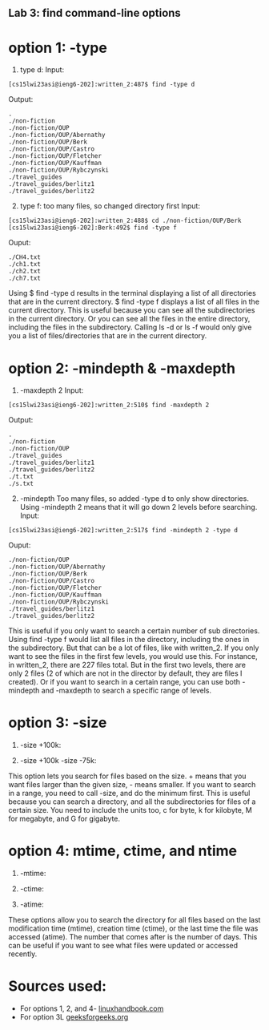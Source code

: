 ## Lab 3: find command-line options

# option 1: -type

1) type d:
Input:
```
[cs15lwi23asi@ieng6-202]:written_2:487$ find -type d
```
Output:
```
.
./non-fiction
./non-fiction/OUP
./non-fiction/OUP/Abernathy
./non-fiction/OUP/Berk
./non-fiction/OUP/Castro
./non-fiction/OUP/Fletcher
./non-fiction/OUP/Kauffman
./non-fiction/OUP/Rybczynski
./travel_guides
./travel_guides/berlitz1
./travel_guides/berlitz2
```

2) type f:
too many files, so changed directory first
Input:
```
[cs15lwi23asi@ieng6-202]:written_2:488$ cd ./non-fiction/OUP/Berk
[cs15lwi23asi@ieng6-202]:Berk:492$ find -type f
```
Ouput:
```
./CH4.txt
./ch1.txt
./ch2.txt
./ch7.txt
```

Using $ find -type d results in the terminal displaying a list of all directories that are in the current directory. 
$ find -type f displays a list of all files in the current directory. This is useful because you can see all the subdirectories in the current directory. 
Or you can see all the files in the entire directory, including the files in the subdirectory. Calling ls -d or ls -f would only give you a list of files/directories
that are in the current directory.

# option 2: -mindepth & -maxdepth

1) -maxdepth 2
Input:
```
[cs15lwi23asi@ieng6-202]:written_2:510$ find -maxdepth 2
```
Output:
```
.
./non-fiction
./non-fiction/OUP
./travel_guides
./travel_guides/berlitz1
./travel_guides/berlitz2
./t.txt
./s.txt
```
2) -mindepth 
Too many files, so added -type d to only show directories. Using -mindepth 2 means that it will go down 2 levels before searching.
Input:
```
[cs15lwi23asi@ieng6-202]:written_2:517$ find -mindepth 2 -type d
```
Ouput:
```
./non-fiction/OUP
./non-fiction/OUP/Abernathy
./non-fiction/OUP/Berk
./non-fiction/OUP/Castro
./non-fiction/OUP/Fletcher
./non-fiction/OUP/Kauffman
./non-fiction/OUP/Rybczynski
./travel_guides/berlitz1
./travel_guides/berlitz2
````

This is useful if you only want to search a certain number of sub directories. Using find -type f would list all files in the directory, including the ones in the
subdirectory. But that can be a lot of files, like with written_2. If you only want to see the files in the first few levels, you would use this. For instance,
in written_2, there are 227 files total. But in the first two levels, there are only 2 files (2 of which are not in the director by default, they are files I created). Or if you want to search in a certain range, you can use both -mindepth and -maxdepth to search a specific range of levels.

# option 3: -size

1) -size +100k:

2) -size +100k -size -75k:

This option lets you search for files based on the size. + means that you want files larger than the given size, - means smaller. 
If you want to search in a range, you need to call -size, and do the minimum first. This is useful because you can search a directory, 
and all the subdirectories for files of a certain size. You need to include the units too, c for byte, k for kilobyte, M for megabyte, and G for gigabyte.

# option 4: mtime, ctime, and ntime

1) -mtime:

2) -ctime:

3) -atime:

These options allow you to search the directory for all files based on the last modification time (mtime), creation time (ctime), or the last time the 
file was accessed (atime). The number that comes after is the number of days. This can be useful if you want to see what files were updated or accessed recently.




# Sources used: 
* For options 1, 2, and 4- [linuxhandbook.com](https://linuxhandbook.com/find-command-examples/)
* For option 3L [geeksforgeeks.org](https://www.geeksforgeeks.org/mindepth-maxdepth-linux-find-command-limiting-search-specific-directory/)
